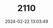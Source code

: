---
title: "2110"
category: "Ariteus flavescens"
draft: false
date: 2024-02-22 13:03:49
languages:
  German: ["Jamaika-Feigenfledermaus"]
  English: ["Jamaican Fig-eating Bat"]
---